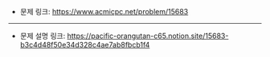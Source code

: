 - 문제 링크: https://www.acmicpc.net/problem/15683
- - -
- 문제 설명 링크: https://pacific-orangutan-c65.notion.site/15683-b3c4d48f50e34d328c4ae7ab8fbcb1f4
